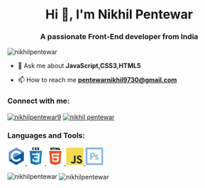<h1 align="center">Hi 👋, I'm Nikhil Pentewar</h1>
<h3 align="center">A passionate Front-End developer from India</h3>

<p align="left"> <img src="https://komarev.com/ghpvc/?username=nikhilpentewar&label=Profile%20views&color=0e75b6&style=flat" alt="nikhilpentewar" /> </p>

- 💬 Ask me about **JavaScript,CSS3,HTML5**

- 📫 How to reach me **pentewarnikhil9730@gmail.com**

<h3 align="left">Connect with me:</h3>
<p align="left">
<a href="https://twitter.com/nikhilpentewar9" target="blank"><img align="center" src="https://raw.githubusercontent.com/rahuldkjain/github-profile-readme-generator/master/src/images/icons/Social/twitter.svg" alt="nikhilpentewar9" height="30" width="40" /></a>
<a href="https://linkedin.com/in/nikhil pentewar" target="blank"><img align="center" src="https://raw.githubusercontent.com/rahuldkjain/github-profile-readme-generator/master/src/images/icons/Social/linked-in-alt.svg" alt="nikhil pentewar" height="30" width="40" /></a>
</p>

<h3 align="left">Languages and Tools:</h3>
<p align="left"> <a href="https://www.cprogramming.com/" target="_blank" rel="noreferrer"> <img src="https://raw.githubusercontent.com/devicons/devicon/master/icons/c/c-original.svg" alt="c" width="40" height="40"/> </a> <a href="https://www.w3schools.com/css/" target="_blank" rel="noreferrer"> <img src="https://raw.githubusercontent.com/devicons/devicon/master/icons/css3/css3-original-wordmark.svg" alt="css3" width="40" height="40"/> </a> <a href="https://www.w3.org/html/" target="_blank" rel="noreferrer"> <img src="https://raw.githubusercontent.com/devicons/devicon/master/icons/html5/html5-original-wordmark.svg" alt="html5" width="40" height="40"/> </a> <a href="https://developer.mozilla.org/en-US/docs/Web/JavaScript" target="_blank" rel="noreferrer"> <img src="https://raw.githubusercontent.com/devicons/devicon/master/icons/javascript/javascript-original.svg" alt="javascript" width="40" height="40"/> </a> <a href="https://www.photoshop.com/en" target="_blank" rel="noreferrer"> <img src="https://raw.githubusercontent.com/devicons/devicon/master/icons/photoshop/photoshop-line.svg" alt="photoshop" width="40" height="40"/> </a> </p>

<p><img align="left" src="https://github-readme-stats.vercel.app/api/top-langs?username=nikhilpentewar&show_icons=true&locale=en&layout=compact" alt="nikhilpentewar" /></p>

<p>&nbsp;<img align="center" src="https://github-readme-stats.vercel.app/api?username=nikhilpentewar&show_icons=true&locale=en" alt="nikhilpentewar" /></p>

